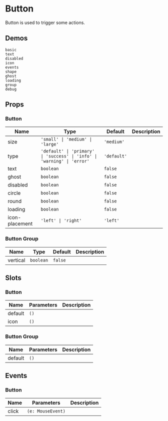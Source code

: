 # Button
Button is used to trigger some actions.
## Demos
```demo
basic
text
disabled
icon
events
shape
ghost
loading
group
debug
```
## Props
### Button
|Name|Type|Default|Description|
|-|-|-|-|
|size|`'small' \| 'medium' \| 'large'`|`'medium'`
|type|`'default' \| 'primary' \| 'success' \| 'info' \| 'warning' \| 'error'`|`'default'`||
|text|`boolean`|`false`||
|ghost|`boolean`|`false`||
|disabled|`boolean`|`false`||
|circle|`boolean`|`false`||
|round|`boolean`|`false`||
|loading|`boolean`|`false`||
|icon-placement|`'left' \| 'right'`|`'left'`||

### Button Group
|Name|Type|Default|Description|
|-|-|-|-|
|vertical|`boolean`|`false`||

## Slots
### Button
|Name|Parameters|Description|
|-|-|-|
|default|`()`||
|icon|`()`||

### Button Group
|Name|Parameters|Description|
|-|-|-|
|default|`()`||

## Events
### Button
|Name|Parameters|Description|
|-|-|-|
|click|`(e: MouseEvent)`||